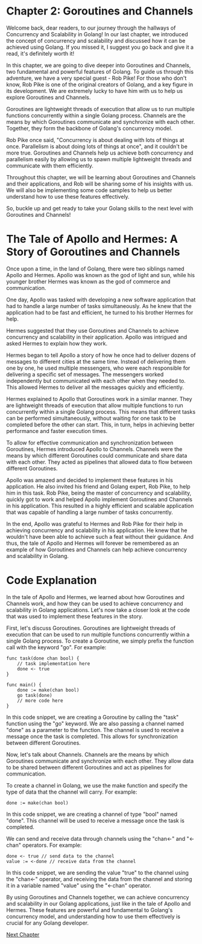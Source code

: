 # Chapter 2: Goroutines and Channels

Welcome back, dear readers, to our journey through the hallways of Concurrency and Scalability in Golang! In our last chapter, we introduced the concept of concurrency and scalability and discussed how it can be achieved using Golang. If you missed it, I suggest you go back and give it a read, it's definitely worth it!

In this chapter, we are going to dive deeper into Goroutines and Channels, two fundamental and powerful features of Golang. To guide us through this adventure, we have a very special guest - Rob Pike! For those who don't know, Rob Pike is one of the original creators of Golang, and a key figure in its development. We are extremely lucky to have him with us to help us explore Goroutines and Channels.

Goroutines are lightweight threads of execution that allow us to run multiple functions concurrently within a single Golang process. Channels are the means by which Goroutines communicate and synchronize with each other. Together, they form the backbone of Golang's concurrency model.

Rob Pike once said, "Concurrency is about dealing with lots of things at once. Parallelism is about doing lots of things at once", and it couldn't be more true. Goroutines and Channels help us achieve both concurrency and parallelism easily by allowing us to spawn multiple lightweight threads and communicate with them efficiently.

Throughout this chapter, we will be learning about Goroutines and Channels and their applications, and Rob will be sharing some of his insights with us. We will also be implementing some code samples to help us better understand how to use these features effectively.

So, buckle up and get ready to take your Golang skills to the next level with Goroutines and Channels!
# The Tale of Apollo and Hermes: A Story of Goroutines and Channels

Once upon a time, in the land of Golang, there were two siblings named Apollo and Hermes. Apollo was known as the god of light and sun, while his younger brother Hermes was known as the god of commerce and communication.

One day, Apollo was tasked with developing a new software application that had to handle a large number of tasks simultaneously. As he knew that the application had to be fast and efficient, he turned to his brother Hermes for help.

Hermes suggested that they use Goroutines and Channels to achieve concurrency and scalability in their application. Apollo was intrigued and asked Hermes to explain how they work.

Hermes began to tell Apollo a story of how he once had to deliver dozens of messages to different cities at the same time. Instead of delivering them one by one, he used multiple messengers, who were each responsible for delivering a specific set of messages. The messengers worked independently but communicated with each other when they needed to. This allowed Hermes to deliver all the messages quickly and efficiently.

Hermes explained to Apollo that Goroutines work in a similar manner. They are lightweight threads of execution that allow multiple functions to run concurrently within a single Golang process. This means that different tasks can be performed simultaneously, without waiting for one task to be completed before the other can start. This, in turn, helps in achieving better performance and faster execution times.

To allow for effective communication and synchronization between Goroutines, Hermes introduced Apollo to Channels. Channels were the means by which different Goroutines could communicate and share data with each other. They acted as pipelines that allowed data to flow between different Goroutines.

Apollo was amazed and decided to implement these features in his application. He also invited his friend and Golang expert, Rob Pike, to help him in this task. Rob Pike, being the master of concurrency and scalability, quickly got to work and helped Apollo implement Goroutines and Channels in his application. This resulted in a highly efficient and scalable application that was capable of handling a large number of tasks concurrently.

In the end, Apollo was grateful to Hermes and Rob Pike for their help in achieving concurrency and scalability in his application. He knew that he wouldn't have been able to achieve such a feat without their guidance. And thus, the tale of Apollo and Hermes will forever be remembered as an example of how Goroutines and Channels can help achieve concurrency and scalability in Golang.
# Code Explanation

In the tale of Apollo and Hermes, we learned about how Goroutines and Channels work, and how they can be used to achieve concurrency and scalability in Golang applications. Let's now take a closer look at the code that was used to implement these features in the story.

First, let's discuss Goroutines. Goroutines are lightweight threads of execution that can be used to run multiple functions concurrently within a single Golang process. To create a Goroutine, we simply prefix the function call with the keyword "go". For example:

```
func task(done chan bool) {
    // task implementation here
    done <- true
}

func main() {
    done := make(chan bool)
    go task(done)
    // more code here
}
```

In this code snippet, we are creating a Goroutine by calling the "task" function using the "go" keyword. We are also passing a channel named "done" as a parameter to the function. The channel is used to receive a message once the task is completed. This allows for synchronization between different Goroutines.

Now, let's talk about Channels. Channels are the means by which Goroutines communicate and synchronize with each other. They allow data to be shared between different Goroutines and act as pipelines for communication.

To create a channel in Golang, we use the make function and specify the type of data that the channel will carry. For example:

```
done := make(chan bool)
```

In this code snippet, we are creating a channel of type "bool" named "done". This channel will be used to receive a message once the task is completed.

We can send and receive data through channels using the "chan<-" and "<-chan" operators. For example:

```
done <- true // send data to the channel
value := <-done // receive data from the channel
```

In this code snippet, we are sending the value "true" to the channel using the "chan<-" operator, and receiving the data from the channel and storing it in a variable named "value" using the "<-chan" operator.

By using Goroutines and Channels together, we can achieve concurrency and scalability in our Golang applications, just like in the tale of Apollo and Hermes. These features are powerful and fundamental to Golang's concurrency model, and understanding how to use them effectively is crucial for any Golang developer.


[Next Chapter](03_Chapter03.md)